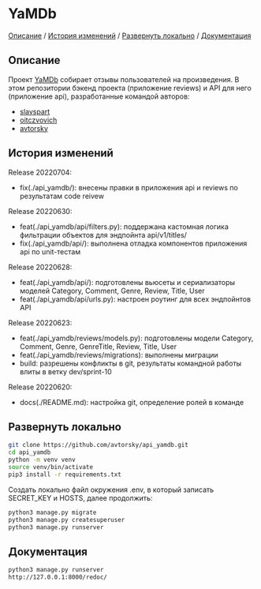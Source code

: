 # YaMDb

[Описание](#описание) /
[История изменений](#история_изменений) /
[Развернуть локально](#развернуть_локально) /
[Документация](#документация)


## Описание
Проект [YaMDb](https://github.com/avtorsky/api_yamdb) собирает отзывы пользователей на произведения. В этом репозитории бэкенд проекта (приложение reviews) и API для него (приложение api), разработанные командой авторов:

* <a href="https://github.com/slavspart" target="_blank">slavspart</a>
* <a href="https://github.com/oitczvovich" target="_blank">oitczvovich</a>
* <a href="https://github.com/avtorsky" target="_blank">avtorsky</a>

## История изменений
Release 20220704:
* fix(./api_yamdb/): внесены правки в приложения api и reviews по результатам code reivew

Release 20220630:
* feat(./api_yamdb/api/filters.py): поддержана кастомная логика фильтрации объектов для эндпойнта api/v1/titles/
* fix(./api_yamdb/api/): выполнена отладка компонентов приложения api по unit-тестам

Release 20220628:
* feat(./api_yamdb/api/): подготовлены вьюсеты и сериализаторы моделей Category, Comment, Genre, Review, Title, User
* feat(./api_yamdb/api/urls.py): настроен роутинг для всех эндпойнтов API

Release 20220623:
* feat(./api_yamdb/reviews/models.py): подготовлены модели Category, Comment, Genre, GenreTitle, Review, Title, User
* feat(./api_yamdb/reviews/migrations): выполнены миграции
* build: разрешены конфликты в git, результаты командной работы влиты в ветку dev/sprint-10

Release 20220620:
* docs(./README.md): настройка git, определение ролей в команде

## Развернуть локально

```bash
git clone https://github.com/avtorsky/api_yamdb.git
cd api_yamdb
python -m venv venv
source venv/bin/activate
pip3 install -r requirements.txt
```

Создать локально файл окружения .env, в который записать SECRET_KEY и HOSTS, далее продолжить:

```bash
python3 manage.py migrate
python3 manage.py createsuperuser
python3 manage.py runserver
```

## Документация

```bash
python3 manage.py runserver
http://127.0.0.1:8000/redoc/
```
